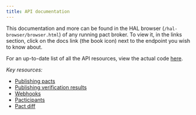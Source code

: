 ```yaml
---
title: API documentation
---
```


This documentation and more can be found in the HAL browser \(`/hal-browser/browser.html`\) of any running pact broker. To view it, in the links section, click on the docs link \(the book icon\) next to the endpoint you wish to know about.

For an up-to-date list of all the API resources, view the actual code [here](https://github.com/pact-foundation/pact_broker/blob/master/lib/pact_broker/api.rb).

_Key resources:_

* [Publishing pacts](./api_docs/publish_pact)
* [Publishing verification results](./api_docs/publish_verification_result)
* [Webhooks](/pact_broker/api/webhooks)
* [Pacticipants](./api_docs/pacticipant/)
* [Pact diff](./api_docs/pact_diff/)
